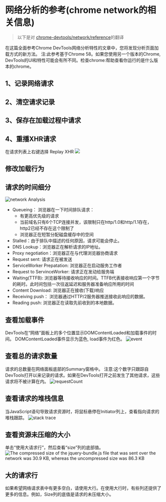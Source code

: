 # 网络分析的参考(chrome network的相关信息)
> 以下是对 [chrome-devtools/network/reference](https://developers.google.com/web/tools/chrome-devtools/network/reference)的翻译

在这篇全面参考Chrome DevTools网络分析特性的文章中，您将发现分析页面加载方式的新方法。
注:此参考基于Chrome 58。如果您使用另一个版本的Chrome, DevTools的UI和特性可能会有所不同。检查chrome:帮助查看你运行的是什么版本的chrome。


## 1、记录网络请求
## 2、清空请求记录
## 3、保存在加载过程中请求
## 4、重播XHR请求
在请求列表上右键选择 Replay XHR
![](https://developers.google.com/web/tools/chrome-devtools/network/imgs/replay-xhr.png)
## 修改加载行为

## 请求的时间细分
![network Analysis](https://cdn.suisuijiang.com/ImageMessage/5adad39555703565e79040fa_1562832688813.png)

- Queueing： 浏览器在一下时间排队请求：
    - 有更高优先级的请求
    - 当前域名只有6个TCP连接并发，该限制只在http/1.0和http/1.1存在，http2已经不存在这个限制了
    - 浏览器正在短暂分配磁盘缓存中的空间
- Stalled：由于排队中描述的任何原因，请求可能会停止。
- DNS Lookup：浏览器正在解析请求的IP地址。
- Proxy negotiation：浏览器正在与代理浏览器协商请求
- Request sent: 请求正在被发送
- ServiceWorker Prepatation: 浏览器正在启动服务工作者
- Request to ServinceWorker: 请求正在发动给服务端
- Waiting(TTFB): 浏览器等待接收响应的时间。TTFB代表接收响应第一个字节的耗时。此时间包括一次往返延迟和服务器准备响应所用的时间
- Content Download: 浏览器正在接收(下载)响应
- Receiving push： 浏览器通过HTTP/2服务器推送接收此响应的数据。
- Reading push: 浏览器正在读取先前收到的本地数据。
## 查看加载事件
DevTools在“网络”面板上的多个位置显示DOMContentLoaded和加载事件的时间。 DOMContentLoaded事件显示为蓝色, load事件为红色。
![event](https://cdn.suisuijiang.com/ImageMessage/5adad39555703565e79040fa_1562855024688.png)
## 查看总的请求数量
请求的总数量在网络面板底部的Summary窗格中。
注意:这个数字只跟踪自DevTools打开以来记录的请求。如果在DevTools打开之前发生了其他请求，这些请求将不被计算在内。
![requestCount](https://cdn.suisuijiang.com/ImageMessage/5adad39555703565e79040fa_1562855348773.png)

## 查看请求的堆栈信息
当JavaScript语句导致请求资源时，将鼠标悬停在Initiator列上，查看指向请求的堆栈跟踪。
![stack trace](https://cdn.suisuijiang.com/ImageMessage/5adad39555703565e79040fa_1562855768181.png)
## 查看资源未压缩的大小
单击“使用大请求行”，然后查看“size”列的底部值。
![The compressed size of the jquery-bundle.js file that was sent over the network was 30.9 KB, whereas the uncompressed size was 86.3 KB](https://cdn.suisuijiang.com/ImageMessage/5adad39555703565e79040fa_1562855955677.png)

## 大的请求行
如果希望网络请求表中有更多空白，请使用大行。在使用大行时，有些列还提供了更多的信息。例如，Size列的底值是请求的未压缩大小。